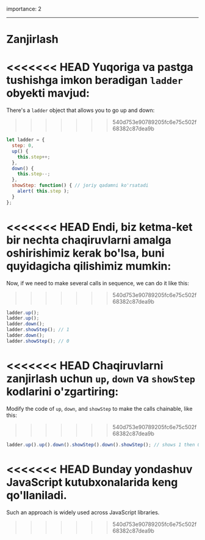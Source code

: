 importance: 2

---

# Zanjirlash

<<<<<<< HEAD
Yuqoriga va pastga tushishga imkon beradigan `ladder` obyekti mavjud:
=======
There's a `ladder` object that allows you to go up and down:
>>>>>>> 540d753e90789205fc6e75c502f68382c87dea9b

```js
let ladder = {
  step: 0,
  up() { 
    this.step++;
  },
  down() { 
    this.step--;
  },
  showStep: function() { // joriy qadamni ko'rsatadi
    alert( this.step );
  }
};
```

<<<<<<< HEAD
Endi, biz ketma-ket bir nechta chaqiruvlarni amalga oshirishimiz kerak bo'lsa, buni quyidagicha qilishimiz mumkin:
=======
Now, if we need to make several calls in sequence, we can do it like this:
>>>>>>> 540d753e90789205fc6e75c502f68382c87dea9b

```js
ladder.up();
ladder.up();
ladder.down();
ladder.showStep(); // 1
ladder.down();
ladder.showStep(); // 0
```

<<<<<<< HEAD
Chaqiruvlarni zanjirlash uchun `up`, `down` va `showStep` kodlarini o'zgartiring:
=======
Modify the code of `up`, `down`, and `showStep` to make the calls chainable, like this:
>>>>>>> 540d753e90789205fc6e75c502f68382c87dea9b

```js
ladder.up().up().down().showStep().down().showStep(); // shows 1 then 0
```

<<<<<<< HEAD
Bunday yondashuv JavaScript kutubxonalarida keng qo'llaniladi.
=======
Such an approach is widely used across JavaScript libraries.
>>>>>>> 540d753e90789205fc6e75c502f68382c87dea9b
